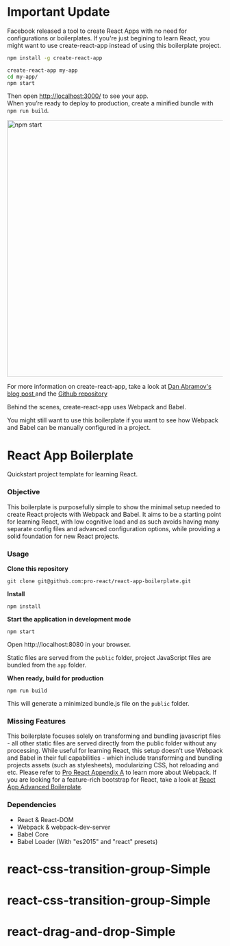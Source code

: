 Important Update
================

Facebook released a tool to create React Apps with no need for configurations or boilerplates. If you're just begining to learn React, you might want to use create-react-app instead of using this boilerplate project.

```sh
npm install -g create-react-app

create-react-app my-app
cd my-app/
npm start

```

Then open [http://localhost:3000/](http://localhost:3000/) to see your app.<br>
When you’re ready to deploy to production, create a minified bundle with `npm run build`.

<img src='https://camo.githubusercontent.com/506a5a0a33aebed2bf0d24d3999af7f582b31808/687474703a2f2f692e696d6775722e636f6d2f616d794e66434e2e706e67' width='600' alt='npm start'>

For more information on create-react-app, take a look at [Dan Abramov's blog post ](https://facebook.github.io/react/blog/2016/07/22/create-apps-with-no-configuration.html) and the [Github repository](https://github.com/facebookincubator/create-react-app)

Behind the scenes, create-react-app uses Webpack and Babel. 

You might still want to use this boilerplate if you want to see how Webpack and Babel can be manually configured in a project.

React App Boilerplate
=====================

Quickstart project template for learning React.

### Objective

This boilerplate is purposefully simple to show the minimal setup needed to create React projects with Webpack and Babel. It aims to be a starting point for learning React, with low cognitive load and as such avoids having many separate config files and advanced configuration options, while providing a solid foundation for new React projects.

### Usage
**Clone this repository**
```
git clone git@github.com:pro-react/react-app-boilerplate.git
```

**Install**
```
npm install
```

**Start the application in development mode**
```
npm start
```

Open http://localhost:8080 in your browser.

Static files are served from the `public` folder, project JavaScript files are bundled from the `app` folder.

**When ready, build for production**
```
npm run build
```

This will generate a minimized bundle.js file on the `public` folder.


### Missing Features

This boilerplate focuses solely on transforming and bundling javascript files - all other static files are served directly from the public folder without any processing. While useful for learning React, this setup doesn't use Webpack and Babel in their full capabilities - which include transforming and bundling projects assets (such as stylesheets), modularizing CSS, hot reloading and etc. Please refer to [Pro React Appendix A](http://www.pro-react.com/materials/) to learn more about Webpack. If you are looking for a feature-rich bootstrap for React, take a look at [React App Advanced Boilerplate](//github.com/pro-react/react-app-advanced-boilerplate).


### Dependencies

* React & React-DOM
* Webpack & webpack-dev-server
* Babel Core
* Babel Loader (With "es2015" and "react" presets)
# react-css-transition-group-Simple
# react-css-transition-group-Simple
# react-drag-and-drop-Simple
